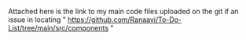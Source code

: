Attached here is the link to my main code files uploaded on the git if an issue in locating   " https://github.com/Ranaavi/To-Do-List/tree/main/src/components "
